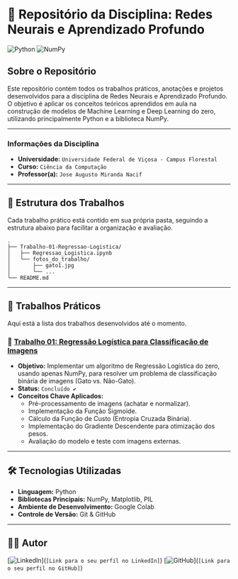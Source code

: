 # 🧠 Repositório da Disciplina: Redes Neurais e Aprendizado Profundo

![Python](https://img.shields.io/badge/Python-3776AB?style=flat-square&logo=python&logoColor=white)
![NumPy](https://img.shields.io/badge/NumPy-013243?style=flat-square&logo=numpy&logoColor=white)

## Sobre o Repositório

Este repositório contém todos os trabalhos práticos, anotações e projetos desenvolvidos para a disciplina de Redes Neurais e Aprendizado Profundo. O objetivo é aplicar os conceitos teóricos aprendidos em aula na construção de modelos de Machine Learning e Deep Learning do zero, utilizando principalmente Python e a biblioteca NumPy.

---

### Informações da Disciplina

* **Universidade:** `Universidade Federal de Viçosa - Campus Florestal`
* **Curso:** `Ciência da Computação`
* **Professor(a):** `Jose Augusto Miranda Nacif`

---

## 📂 Estrutura dos Trabalhos

Cada trabalho prático está contido em sua própria pasta, seguindo a estrutura abaixo para facilitar a organização e avaliação.

```
.
├── Trabalho-01-Regressao-Logistica/
│   ├── Regressao_Logistica.ipynb
│   └── fotos_do_trabalho/
│       ├── gato1.jpg
│       └── ...
└── README.md
```

---

## 🚀 Trabalhos Práticos

Aqui está a lista dos trabalhos desenvolvidos até o momento.

### 📄 [Trabalho 01: Regressão Logística para Classificação de Imagens](./Trabalho-01-Regressao-Logistica/)

* **Objetivo:** Implementar um algoritmo de Regressão Logística do zero, usando apenas NumPy, para resolver um problema de classificação binária de imagens (Gato vs. Não-Gato).
* **Status:** `Concluído ✔️`
* **Conceitos Chave Aplicados:**
    * Pré-processamento de imagens (achatar e normalizar).
    * Implementação da Função Sigmoide.
    * Cálculo da Função de Custo (Entropia Cruzada Binária).
    * Implementação do Gradiente Descendente para otimização dos pesos.
    * Avaliação do modelo e teste com imagens externas.

---

## 🛠️ Tecnologias Utilizadas

* **Linguagem:** Python
* **Bibliotecas Principais:** NumPy, Matplotlib, PIL
* **Ambiente de Desenvolvimento:** Google Colab
* **Controle de Versão:** Git & GitHub

---

## 👨‍💻 Autor

[![LinkedIn](https://img.shields.io/badge/LinkedIn-0077B5?style=for-the-badge&logo=linkedin&logoColor=white)](`[Link para o seu perfil no LinkedIn]`)
[![GitHub](https://img.shields.io/badge/GitHub-181717?style=for-the-badge&logo=github&logoColor=white)](`[Link para o seu perfil no GitHub]`)
